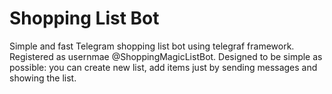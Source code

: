 # Shopping List Bot
Simple and fast Telegram shopping list bot using telegraf framework.
Registered as usernmae @ShoppingMagicListBot. 
Designed to be simple as possible: you can create new list, add items just by sending messages and showing the list.
